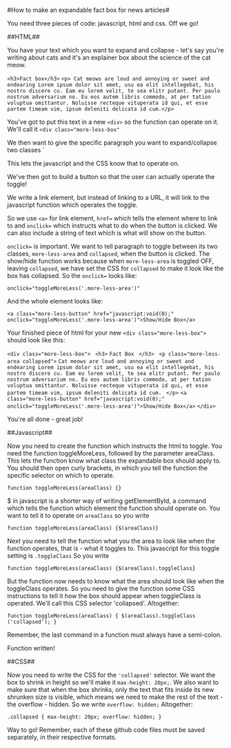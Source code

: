 
#How to make an expandable fact box for news articles#

You need three pieces of code: javascript, html and css. Off we go!

##HTML##

You have your text which you want to expand and collapse - let's say you're writing about cats and it's an explainer box about the science of the cat meow.

`<h3>Fact box</h3>`
`<p> Cat meows are loud and annoying or sweet and endearing Lorem ipsum dolor sit amet, usu ea elit intellegebat, his nostro discere cu. Eam eu lorem velit, te sea elitr putant. Per paulo nostrum adversarium no. Eu eos autem libris commodo, at per tation voluptua omittantur. Noluisse recteque vituperata id qui, et esse partem timeam vim, ipsum deleniti delicata id cum.</p>`

You've got to put this text in a new `<div>` so the function can operate on it. We'll call it `<div class="more-less-box"`

We then want to give the specific paragraph you want to expand/collapse two classes `<p class= "more-less-area collapsed"> This lets the javascript and the CSS know that to operate on. 

We've then got to build a button so that the user can actually operate the toggle! 

We write a link element, but instead of linking to a URL, it will link to the javascript function which operates the toggle. 

So we use `<a>` for link element, `href=` which tells the element where to link to and `onclick=` which instructs what to do when the button is clicked. We can also include a string of text which is what will show on the button. 

`onclick=` is important. We want to tell paragraph to toggle between its two classes, `more-less-area` and `collapsed`, when the button is clicked. The show/hide function works because when `more-less-area` is toggled OFF, leaving `collapsed`, we have set the CSS for `collapsed` to make it look like the box has collapsed. So the `onclick=` looks like:

`onclick="toggleMoreLess('.more-less-area')"`

And the whole element looks like:

`<a class="more-less-button" href="javascript:void(0);" onclick="toggleMoreLess('.more-less-area')">Show/Hide Box</a>`

Your finished piece of html for your new `<div class="more-less-box">` should look like this:

`<div class="more-less-box">`
` <h3>`
 ` Fact Box `
` </h3>`
` <p class="more-less-area collapsed">`
 `Cat meows are loud and annoying or sweet and endearing Lorem ipsum dolor sit amet, usu ea elit intellegebat, his nostro discere cu. Eam eu lorem velit, te sea elitr putant. Per paulo nostrum adversarium no. Eu eos autem libris commodo, at per tation voluptua omittantur. Noluisse recteque vituperata id qui, et esse partem timeam vim, ipsum deleniti delicata id cum.`
` </p>`
 `<a class="more-less-button" href="javascript:void(0);" onclick="toggleMoreLess('.more-less-area')">Show/Hide Box</a>`
`</div>`

You're all done - great job!

##Javascript##

Now you need to create the function which instructs the html to toggle.
You need the function toggleMoreLess, followed by the parameter areaClass. This lets the function know what class the expandable box should apply to. You should then open curly brackets, in which you tell the function the specific selector on which to operate. 

  `function toggleMoreLess(areaClass) {}`

$ in javascript is a shorter way of writing getElementById, a command which tells the function which element the function should operate on. You want to tell it to operate on `areaClass` so you write

`function toggleMoreLess(areaClass) {$(areaClass)}`

Next you need to tell the function what you the area to look like when the function operates, that is - what it toggles to. This javascript for this toggle setting is `.toggleClass` So you write

`function toggleMoreLess(areaClass) {$(areaClass).toggleClass}`

But the function now needs to know what the area should look like when the toggleClass operates. So you need to give the function some CSS instructions to tell it how the box should appear when toggleClass is operated. We'll call this CSS selector 'collapsed'. Altogether:

`function toggleMoreLess(areaClass) {
$(areaClass).toggleClass ('collapsed');
}`

Remember, the last command in a function must always have a semi-colon. 

Function written! 

##CSS##

Now you need to write the CSS for the `'collapsed'` selector. 
We want the box to shrink in height so we'll make it `max-height: 20px;`. We also want to make sure that when the box shrinks, only the text that fits inside its new shrunken size is visible, which means we need to make the rest of the text - the overflow - hidden. So we write `overflow: hidden;` Altogether:

`.collapsed {
max-height: 20px;
overflow: hidden;
}`

Way to go! Remember, each of these github code files must be saved separately, in their respective formats. 




